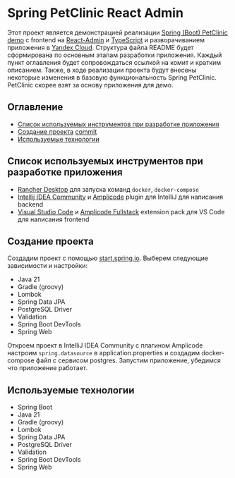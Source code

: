 # Spring PetСlinic React Admin

Этот проект является демонстрацией реализации [Spring (Boot) PetClinic demo](https://github.com/spring-projects/spring-petclinic) с frontend на [React-Admin](https://marmelab.com/react-admin/) и
[TypeScript](https://www.typescriptlang.org/) и разворачиванием приложения в [Yandex Cloud](https://yandex.cloud/ru/). Структура файла README будет сформирована по основным этапам разработки приложения. Каждый пункт оглавления будет сопровождаться ссылкой на комит и кратким описанием. Также, в ходе реализации проекта будут внесены некоторые изменения в базовую функциональность Spring PetClinic. PetClinic скорее взят за основу приложения для демо.

## Оглавление
* [Список используемых инструментов при разработке приложения](#список-используемых-инструментов-при-разработке-приложения)
* [Создание проекта](#создание-проекта) [commit](https://github.com/comru/spring-petclinic-react-admin/commit/74fb6610c336fc4a3778aaad0f2ea0414cbe0149)
* [Используемые технологии](#используемые-технологии)

## Список используемых инструментов при разработке приложения
* [Rancher Desktop](https://rancherdesktop.io/) для запуска команд `docker`, `docker-compose`
* [Intellij IDEA Community](https://www.jetbrains.com/idea/download) и [Amplicode](https://amplicode.ru/documentation/installation-guide-intellij/) plugin для IntelliJ для написания backend
* [Visual Studio Code](https://code.visualstudio.com/) и [Amplicode Fullstack](https://amplicode.ru/documentation/installation-guide-vs-code/) extension pack для VS Code для написания frontend

## Создание проекта
Создадим проект с помощью [start.spring.io](https://start.spring.io/). Выберем следующие зависимости и настройки:
* Java 21
* Gradle (groovy)
* Lombok
* Spring Data JPA
* PostgreSQL Driver
* Validation
* Spring Boot DevTools
* Spring Web

Откроем проект в IntelliJ IDEA Community c плагином Amplicode настроим `spring.datasource` в application.properties и создадим docker-compose файл с сервисом postgres. Запустим приложение, убедимся что приложение работает.

## Используемые технологии
* Spring Boot
* Java 21
* Gradle (groovy)
* Lombok
* Spring Data JPA
* PostgreSQL Driver
* Validation
* Spring Boot DevTools
* Spring Web